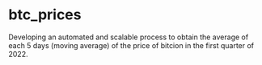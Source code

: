 # btc_prices

Developing an automated and scalable process to obtain the average of each 5 days (moving average) of the price of bitcion in the first quarter of 2022.
